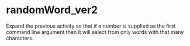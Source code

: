# randomWord_ver2
Expand the previous activity so that if a number is supplied as the first command line argument then it will select from only words with that many characters.
